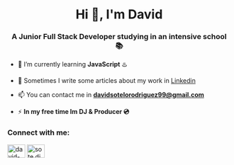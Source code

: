 
<h1 align="center">Hi 👋, I'm David</h1>
<h3 align="center">A Junior Full Stack Developer studying in an intensive school 📚</h3>

- 🌱 I’m currently learning **JavaScript** ♨️

- 📝 Sometimes I write some articles about my work in <a href="https://www.linkedin.com/in/david-sotelo-rodr%C3%ADguez-a8b313152/">Linkedin</a>

- 📫 You can contact me in **davidsotelorodriguez99@gmail.com**

- ⚡ **In my free time Im DJ & Producer 💿**

<h3 align="left">Connect with me:</h3>
<p align="left">
<a href="https://linkedin.com/in/david-sotelo-rodríguez-a8b313152" target="blank"><img align="center" src="https://raw.githubusercontent.com/rahuldkjain/github-profile-readme-generator/master/src/images/icons/Social/linked-in-alt.svg" alt="david-sotelo-rodríguez-a8b313152" height="30" width="40" /></a>
<a href="https://instagram.com/sote.dj" target="blank"><img align="center" src="https://raw.githubusercontent.com/rahuldkjain/github-profile-readme-generator/master/src/images/icons/Social/instagram.svg" alt="sote.dj" height="30" width="40" /></a>
</p>
